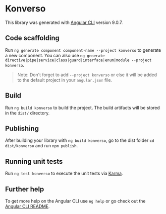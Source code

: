 # Konverso

This library was generated with [Angular CLI](https://github.com/angular/angular-cli) version 9.0.7.

## Code scaffolding

Run `ng generate component component-name --project konverso` to generate a new component. You can also use `ng generate directive|pipe|service|class|guard|interface|enum|module --project konverso`.
> Note: Don't forget to add `--project konverso` or else it will be added to the default project in your `angular.json` file. 

## Build

Run `ng build konverso` to build the project. The build artifacts will be stored in the `dist/` directory.

## Publishing

After building your library with `ng build konverso`, go to the dist folder `cd dist/konverso` and run `npm publish`.

## Running unit tests

Run `ng test konverso` to execute the unit tests via [Karma](https://karma-runner.github.io).

## Further help

To get more help on the Angular CLI use `ng help` or go check out the [Angular CLI README](https://github.com/angular/angular-cli/blob/master/README.md).
